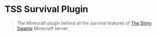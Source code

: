 # TSS Survival Plugin

> The Minecraft plugin behind all the survival features of [The Slimy Swamp](https://github.com/EsotericOrganisation/tss-website?tab=readme-ov-file#what-is-the-slimy-swamp) Minecraft server.
